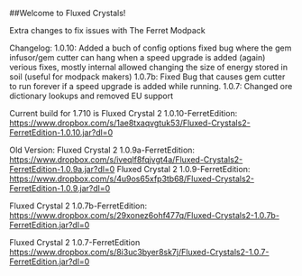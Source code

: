 ##Welcome to Fluxed Crystals!

Extra changes to fix issues with The Ferret Modpack

Changelog:
	1.0.10:
	Added a buch of config options
	fixed bug where the gem infusor/gem cutter can hang when a speed upgrade is added (again)
	verious fixes, mostly internal
	allowed changing the size of energy stored in soil (useful for modpack makers)
	1.0.7b:
		Fixed Bug that causes gem cutter to run forever if a speed upgrade is added while running.
	1.0.7:
		Changed ore dictionary lookups and removed EU support
		

Current build for 1.710 is Fluxed Crystal 2 1.0.10-FerretEdition:
	https://www.dropbox.com/s/1ae8txaqvgtuk53/Fluxed-Crystals2-FerretEdition-1.0.10.jar?dl=0
	
Old Version:
Fluxed Crystal 2 1.0.9a-FerretEdition:
	https://www.dropbox.com/s/iveqlf8fqjvgt4a/Fluxed-Crystals2-FerretEdition-1.0.9a.jar?dl=0
Fluxed Crystal 2 1.0.9-FerretEdition:
	https://www.dropbox.com/s/4u9os65xfp3tb68/Fluxed-Crystals2-FerretEdition-1.0.9.jar?dl=0
	
Fluxed Crystal 2 1.0.7b-FerretEdition:
	https://www.dropbox.com/s/29xonez6ohf477q/Fluxed-Crystals2-1.0.7b-FerretEdition.jar?dl=0
	
Fluxed Crystal 2 1.0.7-FerretEdition
	https://www.dropbox.com/s/8i3uc3byer8sk7j/Fluxed-Crystals2-1.0.7-FerretEdition.jar?dl=0
